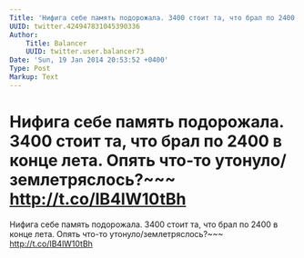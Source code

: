 ```yaml
---
Title: 'Нифига себе память подорожала. 3400 стоит та, что брал по 2400 в конце лета. Опять что-то утонуло/землетряслось?~~~ http://t.co/IB4lW10tBh'
UUID: twitter.424947831045390336
Author:
    Title: Balancer
    UUID: twitter.user.balancer73
Date: 'Sun, 19 Jan 2014 20:53:52 +0400'
Type: Post
Markup: Text
---
```


# Нифига себе память подорожала. 3400 стоит та, что брал по 2400 в конце лета. Опять что-то утонуло/землетряслось?~~~ http://t.co/IB4lW10tBh

Нифига себе память подорожала. 3400 стоит та, что брал по
2400 в конце лета. Опять что-то утонуло/землетряслось?~~~
http://t.co/IB4lW10tBh